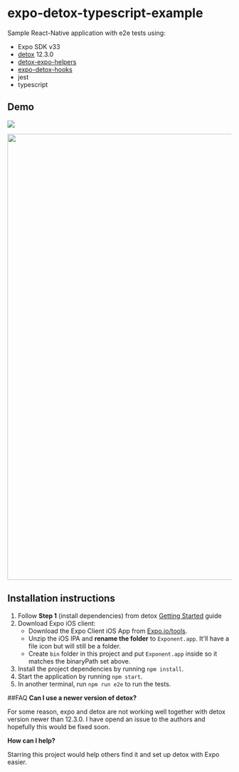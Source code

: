 # expo-detox-typescript-example  

Sample React-Native application with e2e tests using:
* Expo SDK v33
* [detox](https://github.com/wix/detox) 12.3.0
* [detox-expo-helpers](https://github.com/expo/detox-expo-helpers)
* [expo-detox-hooks](https://github.com/expo/detox-tools)
* jest
* typescript

## Demo
![](https://raw.githubusercontent.com/yaron1m/expo-detox-typescript-example/master/example.gif)

<img src="https://raw.githubusercontent.com/yaron1m/expo-detox-typescript-example/master/example.gif" width="1000"/>

## Installation instructions
1. Follow **Step 1** (install dependencies) from detox [Getting Started](https://github.com/wix/detox/blob/master/docs/Introduction.GettingStarted.md#step-1-install-dependencies) guide
2. Download Expo iOS client:
    - Download the Expo Client iOS App from [Expo.io/tools](https://expo.io/tools#client).
    - Unzip the iOS IPA and **rename the folder** to `Exponent.app`. It'll have a file icon but will still be a folder.
    - Create `bin` folder in this project and put `Exponent.app` inside so it matches the binaryPath set above.
3. Install the project dependencies by running `npm install`.
4. Start the application by running `npm start`.
5. In another terminal, run `npm run e2e` to run the tests.

##FAQ
**Can I use a newer version of detox?**

For some reason, expo and detox are not working well together with detox version newer than 12.3.0.
I have opend an issue to the authors and hopefully this would be fixed soon.

**How can I help?**

Starring this project would help others find it and set up detox with Expo easier.
